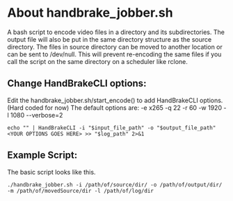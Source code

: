 # About handbrake_jobber.sh

A bash script to encode video files in a directory and its subdirectories. The output file will also be put in the same directory structure as the source directory.
The files in source directory can be moved to another location or can be sent to /dev/null. This will prevent re-encoding the same files if you call the script on the same directory on a scheduler like rclone.

## Change HandBrakeCLI options:

Edit the handbrake_jobber.sh/start_encode() to add HandBrakeCLI options. (Hard coded for now)
The default options are: -e x265 -q 22 -r 60 -w 1920 -l 1080 --verbose=2
```
echo "" | HandBrakeCLI -i "$input_file_path" -o "$output_file_path" <YOUR OPTIONS GOES HERE> >> "$log_path" 2>&1
```

## Example Script:

The basic script looks like this.
```
./handbrake_jobber.sh -i /path/of/source/dir/ -o /path/of/output/dir/ -m /path/of/movedSource/dir -l /path/of/log/dir
```
